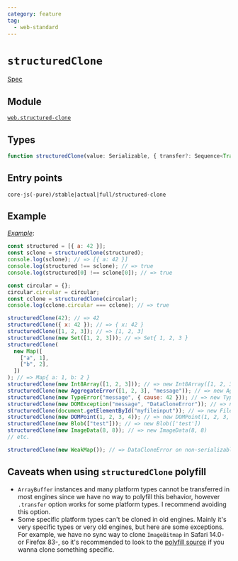 ```yaml
---
category: feature
tag:
  - web-standard
---
```


# `structuredClone`

[Spec](https://html.spec.whatwg.org/multipage/structured-data.html#dom-structuredclone)

## Module

[`web.structured-clone`](https://github.com/zloirock/core-js/blob/master/packages/core-js/modules/web.structured-clone.js)

## Types

```ts
function structuredClone(value: Serializable, { transfer?: Sequence<Transferable> }): any;
```

## Entry points

```
core-js(-pure)/stable|actual|full/structured-clone
```

## Example

[_Example_](https://is.gd/RhK7TW):

```js
const structured = [{ a: 42 }];
const sclone = structuredClone(structured);
console.log(sclone); // => [{ a: 42 }]
console.log(structured !== sclone); // => true
console.log(structured[0] !== sclone[0]); // => true

const circular = {};
circular.circular = circular;
const cclone = structuredClone(circular);
console.log(cclone.circular === cclone); // => true

structuredClone(42); // => 42
structuredClone({ x: 42 }); // => { x: 42 }
structuredClone([1, 2, 3]); // => [1, 2, 3]
structuredClone(new Set([1, 2, 3])); // => Set{ 1, 2, 3 }
structuredClone(
  new Map([
    ["a", 1],
    ["b", 2],
  ])
); // => Map{ a: 1, b: 2 }
structuredClone(new Int8Array([1, 2, 3])); // => new Int8Array([1, 2, 3])
structuredClone(new AggregateError([1, 2, 3], "message")); // => new AggregateError([1, 2, 3], 'message'))
structuredClone(new TypeError("message", { cause: 42 })); // => new TypeError('message', { cause: 42 })
structuredClone(new DOMException("message", "DataCloneError")); // => new DOMException('message', 'DataCloneError')
structuredClone(document.getElementById("myfileinput")); // => new FileList
structuredClone(new DOMPoint(1, 2, 3, 4)); // => new DOMPoint(1, 2, 3, 4)
structuredClone(new Blob(["test"])); // => new Blob(['test'])
structuredClone(new ImageData(8, 8)); // => new ImageData(8, 8)
// etc.

structuredClone(new WeakMap()); // => DataCloneError on non-serializable types
```

## Caveats when using `structuredClone` polyfill

- `ArrayBuffer` instances and many platform types cannot be transferred in most engines since we have no way to polyfill this behavior, however `.transfer` option works for some platform types. I recommend avoiding this option.
- Some specific platform types can't be cloned in old engines. Mainly it's very specific types or very old engines, but here are some exceptions. For example, we have no sync way to clone `ImageBitmap` in Safari 14.0- or Firefox 83-, so it's recommended to look to the [polyfill source](https://github.com/zloirock/core-js/blob/master/packages/core-js/modules/web.structured-clone.js) if you wanna clone something specific.
